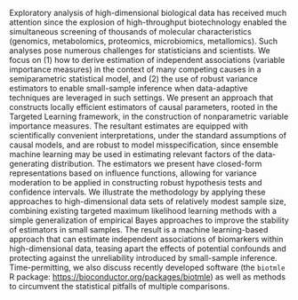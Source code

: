Exploratory analysis of high-dimensional biological data has received much
attention since the explosion of high-throughput biotechnology enabled the
simultaneous screening of thousands of molecular characteristics (genomics,
metabolomics, proteomics, microbiomics, metallomics). Such analyses pose
numerous challenges for statisticians and scientists. We focus on (1) how to
derive estimation of independent associations (variable importance measures) in
the context of many competing causes in a semiparametric statistical model, and
(2) the use of robust variance estimators to enable small-sample inference when
data-adaptive techniques are leveraged in such settings. We present an approach
that constructs locally efficient estimators of causal parameters, rooted in the
Targeted Learning framework, in the construction of nonparametric variable
importance measures. The resultant estimates are equipped with scientifically
convenient interpretations, under the standard assumptions of causal models, and
are robust to model misspecification, since ensemble machine learning may be
used in estimating relevant factors of the data-generating distribution. The
estimators we present have closed-form representations based on influence
functions, allowing for variance moderation to be applied in constructing robust
hypothesis tests and confidence intervals. We illustrate the methodology by
applying these approaches to high-dimensional data sets of relatively modest
sample size, combining existing targeted maximum likelihood learning methods
with a simple generalization of empirical Bayes approaches to improve the
stability of estimators in small samples. The result is a machine learning-based
approach that can estimate independent associations of biomarkers within
high-dimensional data, teasing apart the effects of potential confounds and
protecting against the unreliability introduced by small-sample inference.
Time-permitting, we also discuss recently developed software (the `biotmle` R
package: https://bioconductor.org/packages/biotmle) as well as methods to
circumvent the statistical pitfalls of multiple comparisons.

